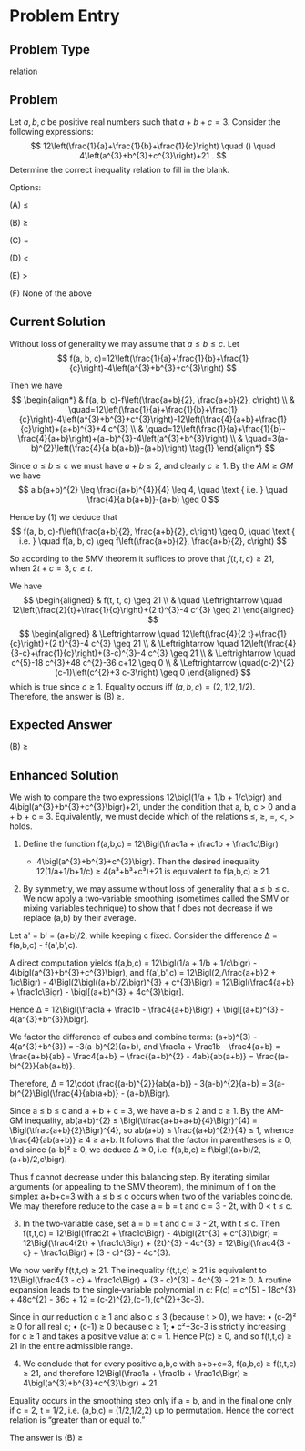 # Problem Entry

## Problem Type
relation

## Problem
Let $a, b, c$ be positive real numbers such that $a+b+c=3$. Consider the following expressions:
$$
12\left(\frac{1}{a}+\frac{1}{b}+\frac{1}{c}\right) \quad () \quad 4\left(a^{3}+b^{3}+c^{3}\right)+21 .
$$
Determine the correct inequality relation to fill in the blank.

Options:

(A) $\leq$ 

(B) $\geq$

(C) $=$ 

(D) $<$

(E) $>$

(F) None of the above

## Current Solution
Without loss of generality we may assume that $a \leq b \leq c$.
Let
$$
f(a, b, c)=12\left(\frac{1}{a}+\frac{1}{b}+\frac{1}{c}\right)-4\left(a^{3}+b^{3}+c^{3}\right)
$$

Then we have
$$
\begin{align*}
& f(a, b, c)-f\left(\frac{a+b}{2}, \frac{a+b}{2}, c\right) \\
& \quad=12\left(\frac{1}{a}+\frac{1}{b}+\frac{1}{c}\right)-4\left(a^{3}+b^{3}+c^{3}\right)-12\left(\frac{4}{a+b}+\frac{1}{c}\right)+(a+b)^{3}+4 c^{3} \\
& \quad=12\left(\frac{1}{a}+\frac{1}{b}-\frac{4}{a+b}\right)+(a+b)^{3}-4\left(a^{3}+b^{3}\right) \\
& \quad=3(a-b)^{2}\left(\frac{4}{a b(a+b)}-(a+b)\right) \tag{1}
\end{align*}
$$

Since $a \leq b \leq c$ we must have $a+b \leq 2$, and clearly $c \geq 1$.
By the $A M \geq G M$ we have
$$
a b(a+b)^{2} \leq \frac{(a+b)^{4}}{4} \leq 4, \quad \text { i.e. } \quad \frac{4}{a b(a+b)}-(a+b) \geq 0
$$

Hence by (1) we deduce that
$$
f(a, b, c)-f\left(\frac{a+b}{2}, \frac{a+b}{2}, c\right) \geq 0, \quad \text { i.e. } \quad f(a, b, c) \geq f\left(\frac{a+b}{2}, \frac{a+b}{2}, c\right)
$$

So according to the SMV theorem it suffices to prove that $f(t, t, c) \geq 21$, when $2 t+c=3, c \geq t$.

We have
$$
\begin{aligned}
& f(t, t, c) \geq 21 \\
& \quad \Leftrightarrow \quad 12\left(\frac{2}{t}+\frac{1}{c}\right)+(2 t)^{3}-4 c^{3} \geq 21
\end{aligned}
$$
$$
\begin{aligned}
& \Leftrightarrow \quad 12\left(\frac{4}{2 t}+\frac{1}{c}\right)+(2 t)^{3}-4 c^{3} \geq 21 \\
& \Leftrightarrow \quad 12\left(\frac{4}{3-c}+\frac{1}{c}\right)+(3-c)^{3}-4 c^{3} \geq 21 \\
& \Leftrightarrow \quad c^{5}-18 c^{3}+48 c^{2}-36 c+12 \geq 0 \\
& \Leftrightarrow \quad(c-2)^{2}(c-1)\left(c^{2}+3 c-3\right) \geq 0
\end{aligned}
$$
which is true since $c \geq 1$.
Equality occurs iff $(a, b, c)=(2,1 / 2,1 / 2)$. Therefore, the answer is (B) $\geq$.

## Expected Answer
(B) $\geq$

## Enhanced Solution
We wish to compare the two expressions
   12\bigl(1/a + 1/b + 1/c\bigr)
   and
   4\bigl(a^{3}+b^{3}+c^{3}\bigr)+21,
under the condition that a, b, c > 0 and a + b + c = 3.  Equivalently, we must decide which of the relations ≤, ≥, =, <, > holds.

1.  Define the function
   f(a,b,c)
     = 12\Bigl(\frac1a + \frac1b + \frac1c\Bigr)
       - 4\bigl(a^{3}+b^{3}+c^{3}\bigr).
   Then the desired inequality 12(1/a+1/b+1/c) ≥ 4(a³+b³+c³)+21 is equivalent to
   f(a,b,c) ≥ 21.

2.  By symmetry, we may assume without loss of generality that a ≤ b ≤ c.  We now apply a two‐variable smoothing (sometimes called the SMV or mixing variables technique) to show that f does not decrease if we replace (a,b) by their average.

   Let a' = b' = (a+b)/2, while keeping c fixed.  Consider the difference
   Δ = f(a,b,c) - f(a',b',c).

   A direct computation yields
     f(a,b,c)
       = 12\bigl(1/a + 1/b + 1/c\bigr)
         - 4\bigl(a^{3}+b^{3}+c^{3}\bigr),
   and
     f(a',b',c)
       = 12\Bigl(2\,/\frac{a+b}2 + 1/c\Bigr)
         - 4\Bigl(2\bigl((a+b)/2\bigr)^{3} + c^{3}\Bigr)
       = 12\Bigl(\frac4{a+b} + \frac1c\Bigr)
         - \bigl[(a+b)^{3} + 4c^{3}\bigr].

   Hence
     Δ
       = 12\Bigl(\frac1a + \frac1b - \frac4{a+b}\Bigr)
         + \bigl[(a+b)^{3} - 4(a^{3}+b^{3})\bigr].

   We factor the difference of cubes and combine terms:
     (a+b)^{3} - 4(a^{3}+b^{3})
       = -3(a-b)^{2}(a+b),
   and
     \frac1a + \frac1b - \frac4{a+b}
       = \frac{a+b}{ab} - \frac4{a+b}
       = \frac{(a+b)^{2} - 4ab}{ab(a+b)}
       = \frac{(a-b)^{2}}{ab(a+b)}.

   Therefore,
     Δ
       = 12\cdot \frac{(a-b)^{2}}{ab(a+b)}
         - 3(a-b)^{2}(a+b)
       = 3(a-b)^{2}\Bigl(\frac{4}{ab(a+b)} - (a+b)\Bigr).

   Since a ≤ b ≤ c and a + b + c = 3, we have a+b ≤ 2 and c ≥ 1.  By the AM–GM inequality,
     ab(a+b)^{2} ≤ \Bigl(\tfrac{a+b+a+b}{4}\Bigr)^{4} = \Bigl(\tfrac{a+b}{2}\Bigr)^{4},
   so
     ab(a+b) ≤ \frac{(a+b)^{2}}{4} ≤ 1,
   whence
     \frac{4}{ab(a+b)} ≥ 4 ≥ a+b.
   It follows that the factor in parentheses is ≥ 0, and since (a-b)² ≥ 0, we deduce
     Δ ≥ 0,
   i.e.
     f(a,b,c) ≥ f\bigl((a+b)/2,(a+b)/2,c\bigr).

   Thus f cannot decrease under this balancing step.  By iterating similar arguments (or appealing to the SMV theorem), the minimum of f on the simplex a+b+c=3 with a ≤ b ≤ c occurs when two of the variables coincide.  We may therefore reduce to the case a = b = t and c = 3 - 2t, with 0 < t ≤ c.

3.  In the two‐variable case, set a = b = t and c = 3 - 2t, with t ≤ c.  Then
     f(t,t,c)
       = 12\Bigl(\frac2t + \frac1c\Bigr)
         - 4\bigl(2t^{3} + c^{3}\bigr)
       = 12\Bigl(\frac4{2t} + \frac1c\Bigr)
         + (2t)^{3} - 4c^{3}
       = 12\Bigl(\frac4{3 - c} + \frac1c\Bigr)
         + (3 - c)^{3} - 4c^{3}.

   We now verify f(t,t,c) ≥ 21.  The inequality f(t,t,c) ≥ 21 is equivalent to
     12\Bigl(\frac4{3 - c} + \frac1c\Bigr)
       + (3 - c)^{3} - 4c^{3} - 21 ≥ 0.
   A routine expansion leads to the single‐variable polynomial in c:
     P(c) = c^{5} - 18c^{3} + 48c^{2} - 36c + 12
           = (c-2)^{2}\,(c-1)\,(c^{2}+3c-3).

   Since in our reduction c ≥ 1 and also c ≤ 3 (because t > 0), we have:
   • (c-2)² ≥ 0 for all real c;
   • (c-1) ≥ 0 because c ≥ 1;
   • c²+3c-3 is strictly increasing for c ≥ 1 and takes a positive value at c = 1.
   Hence P(c) ≥ 0, and so f(t,t,c) ≥ 21 in the entire admissible range.

4.  We conclude that for every positive a,b,c with a+b+c=3,
     f(a,b,c) ≥ f(t,t,c) ≥ 21,
   and therefore
     12\Bigl(\frac1a + \frac1b + \frac1c\Bigr)
       ≥ 4\bigl(a^{3}+b^{3}+c^{3}\bigr) + 21.

Equality occurs in the smoothing step only if a = b, and in the final one only if c = 2, t = 1/2, i.e. (a,b,c) = (1/2,1/2,2) up to permutation.  Hence the correct relation is “greater than or equal to.”

The answer is (B) ≥

